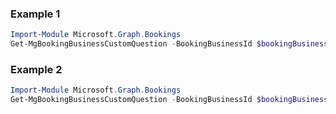 ### Example 1
``` powershell
Import-Module Microsoft.Graph.Bookings
Get-MgBookingBusinessCustomQuestion -BookingBusinessId $bookingBusinessId
```
### Example 2
``` powershell
Import-Module Microsoft.Graph.Bookings
Get-MgBookingBusinessCustomQuestion -BookingBusinessId $bookingBusinessId -BookingCustomQuestionId $bookingCustomQuestionId
```

